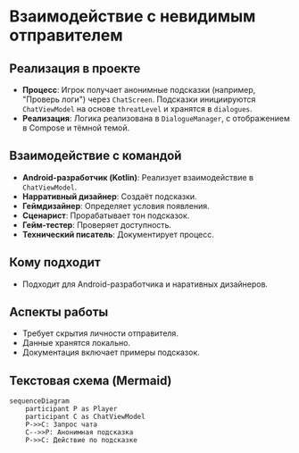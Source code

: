 # Взаимодействие с невидимым отправителем

## Реализация в проекте
- **Процесс**: Игрок получает анонимные подсказки (например, "Проверь логи") через `ChatScreen`. Подсказки инициируются `ChatViewModel` на основе `threatLevel` и хранятся в `dialogues`.
- **Реализация**: Логика реализована в `DialogueManager`, с отображением в Compose и тёмной темой.

## Взаимодействие с командой
- **Android-разработчик (Kotlin)**: Реализует взаимодействие в `ChatViewModel`.
- **Нарративный дизайнер**: Создаёт подсказки.
- **Геймдизайнер**: Определяет условия появления.
- **Сценарист**: Прорабатывает тон подсказок.
- **Гейм-тестер**: Проверяет доступность.
- **Технический писатель**: Документирует процесс.

## Кому подходит
- Подходит для Android-разработчика и наративных дизайнеров.

## Аспекты работы
- Требует скрытия личности отправителя.
- Данные хранятся локально.
- Документация включает примеры подсказок.

## Текстовая схема (Mermaid)
```mermaid
sequenceDiagram
    participant P as Player
    participant C as ChatViewModel
    P->>C: Запрос чата
    C-->>P: Анонимная подсказка
    P->>C: Действие по подсказке
``` 